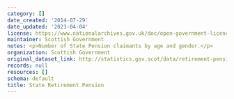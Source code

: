 ```yaml
---
category: []
date_created: '2014-07-29'
date_updated: '2023-04-04'
license: https://www.nationalarchives.gov.uk/doc/open-government-licence/version/3/
maintainer: Scottish Government
notes: <p>Number of State Pension claimants by age and gender.</p>
organization: Scottish Government
original_dataset_link: http://statistics.gov.scot/data/retirement-pension
records: null
resources: []
schema: default
title: State Retirement Pension
---
```


